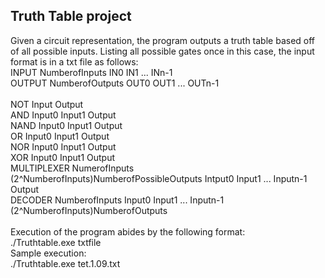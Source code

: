 ## Truth Table project

Given a circuit representation, the program outputs a truth table based off of all possible inputs. Listing all possible gates once in this case, the input format is in a txt file as follows:<br />
INPUT NumberofInputs IN0 IN1 ... INn-1<br />
OUTPUT NumberofOutputs  OUT0 OUT1 ... OUTn-1 <br />
<br />
NOT Input Output<br />
AND Input0 Input1 Output<br />
NAND Input0 Input1 Output<br />
OR Input0 Input1 Output<br />
NOR Input0 Input1 Output<br />
XOR Input0 Input1 Output<br />
MULTIPLEXER NumerofInputs (2^NumberofInputs)NumberofPossibleOutputs Intput0 Input1 ... Inputn-1 Output<br />
DECODER NumberofInputs Input0 Input1 ... Inputn-1 (2^NumberofInputs)NumberofOutputs<br /> <br />
Execution of the program abides by the following format:<br />
./Truthtable.exe txtfile<br />
Sample execution:<br />
./Truthtable.exe tet.1.09.txt<br />